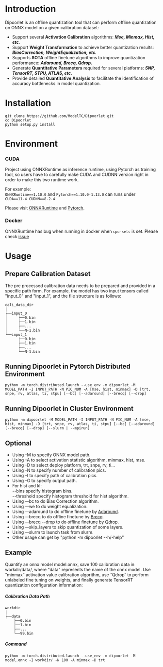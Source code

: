 # Introduction

Dipoorlet is an offline quantization tool that can perform offline quantization on ONNX model on a given calibration dataset:

* Support several **Activation Calibration** algorithms: ***Mse, Minmax, Hist, etc***.
* Support **Weight Transformation** to achieve better quantization results: ***BiasCorrection, WeightEqualization, etc.***
* Supports **SOTA** offline finetune algorithms to improve quantization performance: ***Adaround, Brecq, Qdrop.***
* Generate **Quantitative Parameters** required for several platforms: ***SNP, TensorRT, STPU, ATLAS, etc.***
* Provide detailed **Quantitative Analysis** to facilitate the identification of accuracy bottlenecks in model quantization.

# Installation

```
git clone https://github.com/ModelTC/Dipoorlet.git
cd Dipoorlet
python setup.py install
```

# Environment

### CUDA

Project using ONNXRuntime as inference runtime, using Pytorch as training tool, so users have to carefully make CUDA and CUDNN version right in order to make this two runtime work.

For example:  
`ONNXRuntime==1.10.0` and `Pytorch==1.10.0-1.13.0` can runs under `CUDA==11.4 CUDNN==8.2.4`

Please visit [ONNXRuntime](https://onnxruntime.ai/docs/execution-providers/CUDA-ExecutionProvider.html#requirements) and [Pytorch](https://pytorch.org/get-started/previous-versions/).

### Docker

ONNXRuntime has bug when running in docker when `cpu-sets` is set.
Please check [issue](https://github.com/microsoft/onnxruntime/issues/8313)

# Usage

## Prepare Calibration Dataset

The pre processed calibration data needs to be prepared and provided in a specific path form. For example, the model has two input tensors called "input_0" and "input_1", and the file structure is as follows:

```
cali_data_dir
|
├──input_0
│     ├──0.bin
│     ├──1.bin
│     ├──...
│     └──N-1.bin
└──input_1
      ├──0.bin
      ├──1.bin
      ├──...
      └──N-1.bin
```

## Running Dipoorlet in Pytorch Distributed Environment

```
python -m torch.distributed.launch --use_env -m dipoorlet -M MODEL_PATH -I INPUT_PATH -N PIC_NUM -A [mse, hist, minmax] -D [trt, snpe, rv, atlas, ti, stpu] [--bc] [--adaround] [--brecq] [--drop]
```

## Running Dipoorlet in Cluster Environment

```
python -m dipoorlet -M MODEL_PATH -I INPUT_PATH -N PIC_NUM -A [mse, hist, minmax] -D [trt, snpe, rv, atlas, ti, stpu] [--bc] [--adaround] [--brecq] [--drop] [--slurm | --mpirun]
```

## Optional

* Using -M to specify ONNX model path.
* Using -A to select activation statistic algorithm, minmax, hist, mse.
* Using -D to select deploy platform, trt, snpe, rv, ti...
* Using -N to specify number of calibration pics.
* Using -I to specify path of calibration pics.
* Using -O to specify output path.
* For hist and kl:  
    --bins specify histogram bins.  
    --threshold specify histogram threshold for hist algorithm.
* Using --bc to do Bias Correction algorithm.
* Using --we to do weight equalization.
* Using --adaround to do offline finetune by [Adaround](https://arxiv.org/abs/2004.10568).
* Using --brecq to do offline finetune by [Brecq](https://arxiv.org/abs/2102.05426).
* Using --brecq --drop to do offline finetune by [Qdrop](https://arxiv.org/abs/2203.05740).
* Using --skip_layers to skip quantization of some layers.
* Using --slurm to launch task from slurm.
* Other usage can get by "python -m dipoorlet --h/-help"

## Example

Quantify an onnx model model.onnx, save 100 calibration data in workdir/data/, where "data" represents the name of the onnx model. Use “minmax“ activation value calibration algorithm, use “Qdrop“ to perform unlabeled fine tuning on weights, and finally generate TensorRT quantization configuration information:

##### Calibration Data Path

```
workdir
|
├──data
    ├──0.bin
    ├──1.bin
    ├──...
    └──99.bin

```

##### Command

```
python -m torch.distributed.launch --use_env -m dipoorlet -M model.onnx -I workdir/ -N 100 -A minmax -D trt
```
